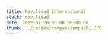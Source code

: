 ```yaml
---
title: Movilidad Internacional
stack: movilidad
date: 2022-02-20T00:00:00+00:00
thumb: ../images/campus/campus01.JPG
---
```




